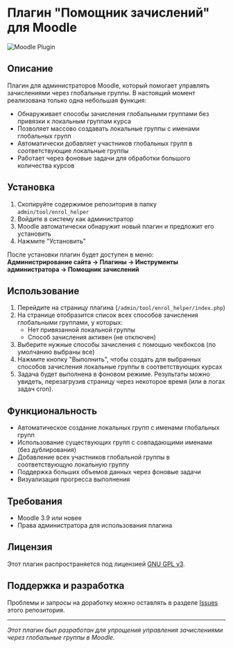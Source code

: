 # Плагин "Помощник зачислений" для Moodle

![Moodle Plugin](https://img.shields.io/badge/Moodle-3.9%2B-brightgreen)

## Описание

Плагин для администраторов Moodle, который помогает управлять зачислениями через глобальные группы. В настоящий момент реализована только одна небольшая функция:

- Обнаруживает способы зачисления глобальными группами без привязки к локальным группам курса
- Позволяет массово создавать локальные группы с именами глобальных групп
- Автоматически добавляет участников глобальных групп в соответствующие локальные группы
- Работает через фоновые задачи для обработки большого количества курсов

## Установка

1. Скопируйте содержимое репозитория в папку `admin/tool/enrol_helper`
2. Войдите в систему как администратор
3. Moodle автоматически обнаружит новый плагин и предложит его установить
4. Нажмите "Установить"

После установки плагин будет доступен в меню:  
**Администрирование сайта → Плагины → Инструменты администратора → Помощник зачислений**

## Использование

1. Перейдите на страницу плагина (`/admin/tool/enrol_helper/index.php`)
2. На странице отобразится список всех способов зачисления глобальными группами, у которых:
   - Нет привязанной локальной группы
   - Способ зачисления активен (не отключен)
3. Выберите нужные способы зачисления с помощью чекбоксов (по умолчанию выбраны все)
4. Нажмите кнопку "Выполнить", чтобы создать для выбранных способов зачисления локальные группы в соответствующих курсах
5. Задача будет выполнена в фоновом режиме. Результаты можно увидеть, перезагрузив страницу через некоторое время (или в логах задач cron).

## Функциональность

- Автоматическое создание локальных групп с именами глобальных групп
- Использование существующих групп с совпадающими именами (без дублирования)
- Добавление всех участников глобальной группы в соответствующую локальную группу
- Поддержка больших объемов данных через фоновые задачи
- Визуализация прогресса выполнения

## Требования

- Moodle 3.9 или новее
- Права администратора для использования плагина

## Лицензия

Этот плагин распространяется под лицензией [GNU GPL v3](https://www.gnu.org/licenses/gpl-3.0.html).

## Поддержка и разработка

Проблемы и запросы на доработку можно оставлять в разделе [Issues](https://github.com/den1s0v/moodle-tool_enrol_helper/issues) этого репозитория.


---

_Этот плагин был разработан для упрощения управления зачислениями через глобальные группы в Moodle._
